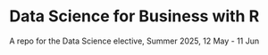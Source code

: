 # Data Science for Business with R

A repo for the Data Science elective, Summer 2025, 12 May - 11 Jun
